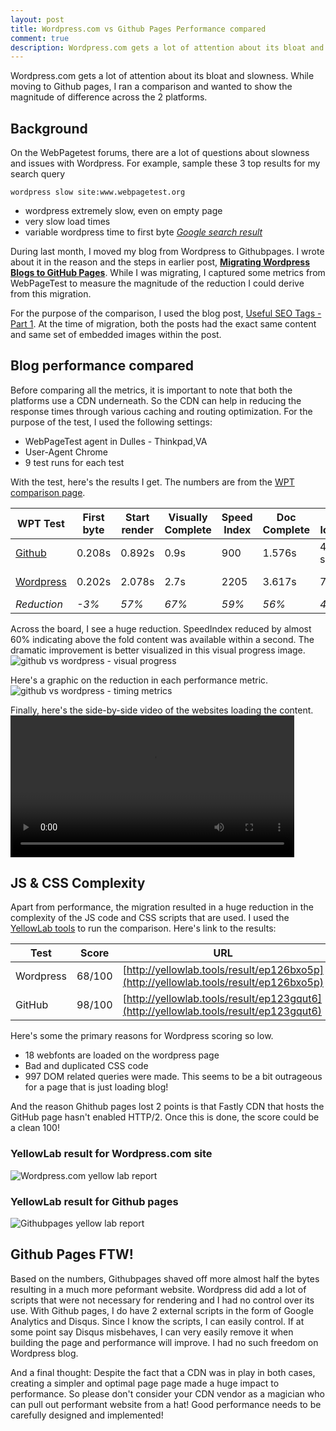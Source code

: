 ```yaml
---
layout: post
title: Wordpress.com vs Github Pages Performance compared
comment: true
description: Wordpress.com gets a lot of attention about its bloat and slowness. While moving to Github pages, I ran a comparison and wanted to show the magnitude of difference across the 2 platforms.
---
```


Wordpress.com gets a lot of attention about its bloat and slowness. While moving to Github pages, I ran a comparison and wanted to show the magnitude of difference across the 2 platforms.

## Background
On the WebPagetest forums, there are a lot of questions about slowness and issues with Wordpress. For example, sample these 3 top results for my search query 
	
	wordpress slow site:www.webpagetest.org

* wordpress extremely slow, even on empty page
* very slow load times
* variable wordpress time to first byte
<cite><a href="https://www.google.com/webhp?sourceid=chrome-instant&rlz=1C5CHFA_enUS705US705&ion=1&espv=2&ie=UTF-8#q=wordpress+slow+site:www.webpagetest.org">Google search result</a></cite>

During last month, I moved my blog from Wordpress to Githubpages. I wrote about it in the reason and the steps in earlier post, __[Migrating Wordpress Blogs to GitHub Pages](https://akshayranganath.github.io/Migrating-Wordpress-Blogs-to-Github-Pages/)__. While I was migrating, I captured some metrics from WebPageTest to measure the magnitude of the reduction I could derive from this migration.

For the purpose of the comparison, I used the blog post, [Useful SEO Tags - Part 1](https://akshayranganath.github.io/Useful-SEO-tags-part-1/). At the time of migration, both the posts had the exact same content and same set of embedded images within the post. 

## Blog performance compared

Before comparing all the metrics, it is important to note that both the platforms use a CDN underneath. So the CDN can help in reducing the response times through various caching and routing optimization. For the purpose of the test, I used the following settings:

* WebPageTest agent in Dulles - Thinkpad,VA
* User-Agent Chrome 
* 9 test runs for each test

With the test, here's the results I get. The numbers are from the [WPT comparison page](https://www.webpagetest.org/video/compare.php?tests=170325_8H_PX2%2C170325_XY_PCF&thumbSize=200&ival=100&end=full).

| WPT Test | First byte | Start render | Visually Complete | Speed Index | Doc Complete | Fully loaded | # Req | Bytes |
| ---- | ---------- | ------------ | ----------------- | ----------- | ------------ | ------------ | ----- | ----- |
| [Github](https://www.webpagetest.org/result/170325_8H_PX2/7/details/) | 0.208s | 0.892s | 0.9s | 900 | 1.576s | 4.223 s | 44 | 569 KB |
| [Wordpress](https://www.webpagetest.org/result/170325_XY_PCF/8/details/) | 0.202s| 2.078s | 2.7s | 2205 | 3.617s | 7.876s | 84 | 1026 KB |
| _Reduction_ | _-3%_ | _57%_ | _67%_ | _59%_ | _56%_ | _46%_ | _48%_ | _45%_ | 

Across the board, I see a huge reduction. SpeedIndex reduced by almost 60% indicating above the fold content was available within a second. The dramatic improvement is better visualized in this visual progress image.
![github vs wordpress - visual progress](https://res.cloudinary.com/akshayranganath-dflt/image/upload/f_auto,q_auto/blog/github%2520vs%2520wordpress%2520-%2520visual%2520progress.png)

Here's a graphic on the reduction in each performance metric.
![github vs wordpress - timing metrics](https://res.cloudinary.com/akshayranganath-dflt/image/upload/f_auto,q_auto/blog/github%2520vs%2520wordpress%2520-%2520timing%2520metrics.png)

Finally, here's the side-by-side video of the websites loading the content.
<video width="90%" controls>
  <source src="/images/github_vs_wordpress_video.mp4" type="video/mp4">  
Your browser does not support the video tag.
</video>

## JS & CSS Complexity

Apart from performance, the migration resulted in a huge reduction in the complexity of the JS code and CSS scripts that are used. I used the [YellowLab tools](http://yellowlab.tools/) to run the comparison. Here's link to the results:

| Test | Score | URL |
| ---- | ----- | --- |
| Wordpress | 68/100 | [http://yellowlab.tools/result/ep126bxo5p](http://yellowlab.tools/result/ep126bxo5p) |
| GitHub | 98/100 | [http://yellowlab.tools/result/ep123gqut6](http://yellowlab.tools/result/ep123gqut6) |

Here's some the primary reasons for Wordpress scoring so low. 

* 18 webfonts are loaded on the wordpress page
* Bad and duplicated CSS code
* 997 DOM related queries were made. This seems to be a bit outrageous for a page that is just loading blog!

And the reason Ghithub pages lost 2 points is that Fastly CDN that hosts the GitHub page hasn't enabled HTTP/2. Once this is done, the score could be a clean 100!

### YellowLab result for Wordpress.com site
![Wordpress.com yellow lab report](https://res.cloudinary.com/akshayranganath-dflt/image/upload/f_auto,q_auto/blog/Wordpress.com%2520yellow%2520lab%2520report.png)

### YellowLab result for Github pages
![Githubpages yellow lab report](https://res.cloudinary.com/akshayranganath-dflt/image/upload/f_auto,q_auto/blog/Githubpages%2520yellow%2520lab%2520report.png)

## Github Pages FTW!
Based on the numbers, Githubpages shaved off more almost half the bytes resulting in a much more peformant website. Wordpress did add a lot of scripts that were not necessary for rendering and I had no control over its use. With Github pages, I do have 2 external scripts in the form of Google Analytics and Disqus. Since I know the scripts, I can easily control. If at some point say Disqus misbehaves, I can very easily remove it when building the page and performance will improve. I had no such freedom on Wordpress blog.

And a final thought: Despite the fact that a CDN was in play in both cases, creating a simpler and optimal page page made a huge impact to performance. So please don't consider your CDN vendor as a magician who can pull out performant website from a hat! Good performance needs to be carefully designed and implemented!

